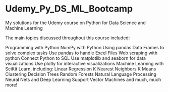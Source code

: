 # Udemy_Py_DS_ML_Bootcamp
My solutions for the Udemy course on Python for Data Science and Machine Learning


The main topics discussed throughout this course included:

Programming with Python
NumPy with Python
Using pandas Data Frames to solve complex tasks
Use pandas to handle Excel Files
Web scraping with python
Connect Python to SQL
Use matplotlib and seaborn for data visualizations
Use plotly for interactive visualizations
Machine Learning with SciKit Learn, including:
Linear Regression
K Nearest Neighbors
K Means Clustering
Decision Trees
Random Forests
Natural Language Processing
Neural Nets and Deep Learning
Support Vector Machines
and much, much more!
